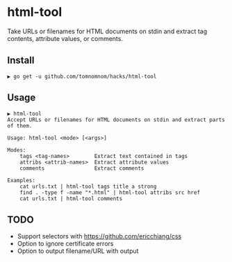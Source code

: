 # html-tool

Take URLs or filenames for HTML documents on stdin and extract tag contents, attribute values, or comments.

## Install

```
▶ go get -u github.com/tomnomnom/hacks/html-tool
```

## Usage

```
▶ html-tool 
Accept URLs or filenames for HTML documents on stdin and extract parts of them.

Usage: html-tool <mode> [<args>]

Modes:
	tags <tag-names>        Extract text contained in tags
	attribs <attrib-names>  Extract attribute values
	comments                Extract comments

Examples:
	cat urls.txt | html-tool tags title a strong
	find . -type f -name "*.html" | html-tool attribs src href
	cat urls.txt | html-tool comments
```

## TODO
* Support selectors with https://github.com/ericchiang/css
* Option to ignore certificate errors
* Option to output filename/URL with output
